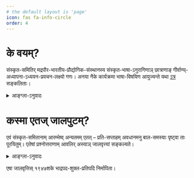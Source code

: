 ```yaml
---
# the default layout is 'page'
icon: fas fa-info-circle
order: 4
---
```


# के वयम्?

संस्कृत-समितिर् मद्रपौर-भारतीय-प्रौद्योगिक-संस्थानस्य संस्कृत-भाषा-ऽनुरागिणाञ् छात्राणाङ् गीर्वाण्य्-अध्यापना-ऽध्ययन-प्रवचन-लक्ष्यो गणः। अनया नैके कार्यक्रमा भाषा-विषयिण आयुज्यन्ते यथा [ऽत्र](https://www.youtube.com/@samskrutasamitiSamskrutasamiti) सङ्कलिताः।

<details>
  <summary>आङ्ग्ला-ऽनुवादः</summary>
<div markdown="1">

## Who Are We?

The SaṃskṛtaSamiti is a group for the teaching, study and discourse of the students of the Indian Institute of Technology, Madras, who are fond of Sanskrit language. It organizes many language-related programs such as those compiled [here](https://www.youtube.com/@samskrutasamitiSamskrutasamiti).
</div>

</details>



# कस्मा एतज् जालपुटम्?

एवं संस्कृत-समितानाम् आरम्भेष्व् अन्यतमम् एतत् – प्रति-सप्ताहम् अवधानमनु बाल-समस्याः पृष्ट्वा ताः पूरयितुम्। एतेषां प्रश्नोत्तराणाम् आवलिर् अस्याञ् जालवृत्त्यां सङ्कल्यते।

<details>
  <summary>आङ्ग्ला-ऽनुवादः</summary>

<div markdown="1">

## What Is This Website?

This is one of such efforts of the members of the SaṃskṛtaSamiti - to pose simple problems every week inspired by "avadhāna" and solve them. A list of these questions and answers is compiled in this blog.

</div>
</details>

 

एषा जालवृत्तिस् १९४७शके भाद्रपद-शुक्ल-प्रतिपदि निर्मापिता।
